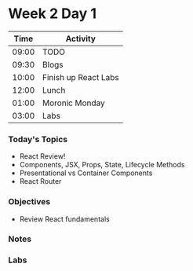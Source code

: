 # Week 2 Day 1

| Time | Activity |
| --- | --- |
09:00 | TODO
09:30 | Blogs
10:00 | Finish up React Labs
12:00 | Lunch
01:00 | Moronic Monday
03:00 | Labs

### Today's Topics
+ React Review!
+ Components, JSX, Props, State, Lifecycle Methods
+ Presentational vs Container Components
+ React Router

### Objectives

- Review React fundamentals

### Notes


### Labs
